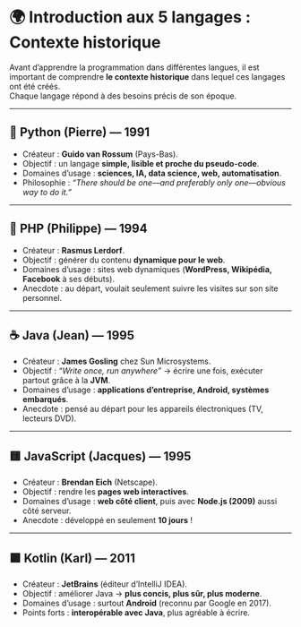 # 🌍 Introduction aux 5 langages : Contexte historique

Avant d’apprendre la programmation dans différentes langues, il est important de comprendre **le contexte historique** dans lequel ces langages ont été créés.  
Chaque langage répond à des besoins précis de son époque.

---

## 🐍 Python (Pierre) — 1991
- Créateur : **Guido van Rossum** (Pays-Bas).
- Objectif : un langage **simple, lisible et proche du pseudo-code**.
- Domaines d’usage : **sciences, IA, data science, web, automatisation**.
- Philosophie : *“There should be one—and preferably only one—obvious way to do it.”*

---

## 🐘 PHP (Philippe) — 1994
- Créateur : **Rasmus Lerdorf**.
- Objectif : générer du contenu **dynamique pour le web**.
- Domaines d’usage : sites web dynamiques (**WordPress, Wikipédia, Facebook** à ses débuts).
- Anecdote : au départ, voulait seulement suivre les visites sur son site personnel.

---

## ☕ Java (Jean) — 1995
- Créateur : **James Gosling** chez Sun Microsystems.
- Objectif : *“Write once, run anywhere”* → écrire une fois, exécuter partout grâce à la **JVM**.
- Domaines d’usage : **applications d’entreprise, Android, systèmes embarqués**.
- Anecdote : pensé au départ pour les appareils électroniques (TV, lecteurs DVD).

---

## 🟨 JavaScript (Jacques) — 1995
- Créateur : **Brendan Eich** (Netscape).
- Objectif : rendre les **pages web interactives**.
- Domaines d’usage : **web côté client**, puis avec **Node.js (2009)** aussi côté serveur.
- Anecdote : développé en seulement **10 jours** !

---

## 🟪 Kotlin (Karl) — 2011
- Créateur : **JetBrains** (éditeur d’IntelliJ IDEA).
- Objectif : améliorer Java → **plus concis, plus sûr, plus moderne**.
- Domaines d’usage : surtout **Android** (reconnu par Google en 2017).
- Points forts : **interopérable avec Java**, plus agréable à écrire.